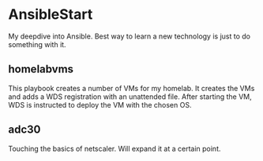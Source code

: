 # AnsibleStart

My deepdive into Ansible.
Best way to learn a new technology is just to do something with it.

## homelabvms

This playbook creates a number of VMs for my homelab. It creates the VMs and adds a WDS registration with an unattended file.
After starting the VM, WDS is instructed to deploy the VM with the chosen OS.

## adc30

Touching the basics of netscaler. Will expand it at a certain point.
